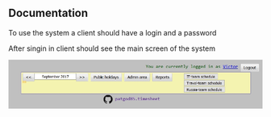Documentation
---

To use the system a client should have a login and a password

After singin in client should see the main screen of the system

![Main screen](assets/index-page.jpg)